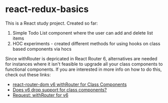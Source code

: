 # react-redux-basics
This is a React study project. Created so far:
  1. Simple Todo List component where the user can add and delete list items
  2. HOC experiments - created different methods for using hooks on class based components via hocs

   Since withRouter is depricated in React Router 6, alternatives are needed for instances where it isn't feasible to upgrade all your class components to functional components. If you are interested in more info on how to do this, check out these links:
   - [react-router-dom v6 withRouter for Class Components]('https://stackoverflow.com/questions/70169810/react-router-dom-v6-typescript-withrouter-for-class-components')
   - [Does v6 drop support for class components?]('https://github.com/remix-run/react-router/issues/8146')
   - [Request: withRouter for v6]('https://github.com/remix-run/react-router/issues/7256')

